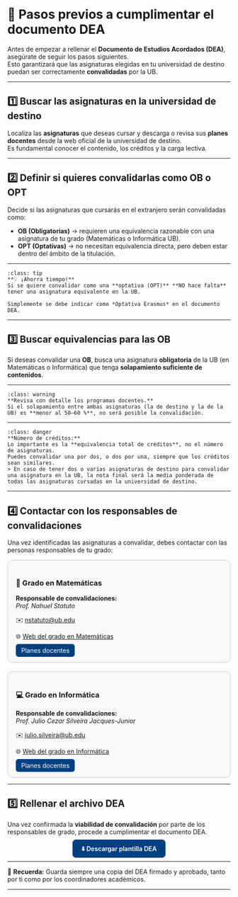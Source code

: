 # 🧭 Pasos previos a cumplimentar el documento DEA

Antes de empezar a rellenar el **Documento de Estudios Acordados (DEA)**, asegúrate de seguir los pasos siguientes.  
Esto garantizará que las asignaturas elegidas en tu universidad de destino puedan ser correctamente **convalidadas** por la UB.

---

## 1️⃣ Buscar las asignaturas en la universidad de destino
Localiza las **asignaturas** que deseas cursar y descarga o revisa sus **planes docentes** desde la web oficial de la universidad de destino.  
Es fundamental conocer el contenido, los créditos y la carga lectiva.

---

## 2️⃣ Definir si quieres convalidarlas como OB o OPT
Decide si las asignaturas que cursarás en el extranjero serán convalidadas como:

- **OB (Obligatorias)** → requieren una equivalencia razonable con una asignatura de tu grado (Matemáticas o Informática UB).  
- **OPT (Optativas)** → no necesitan equivalencia directa, pero deben estar dentro del ámbito de la titulación.

---

```{note} Nota importante 🟢
:class: tip
**💡 ¡Ahorra tiempo!**  
Si se quiere convalidar como una **optativa (OPT)** **NO hace falta** tener una asignatura equivalente en la UB.
  
Simplemente se debe indicar como *Optativa Erasmus* en el documento DEA.
```

---

## 3️⃣ Buscar equivalencias para las OB

Si deseas convalidar una **OB**, busca una asignatura **obligatoria** de la UB (en Matemáticas o Informática) que tenga **solapamiento suficiente de contenidos**.

---

```{admonition} Revisión del temario ⚠️
:class: warning
**Revisa con detalle los programas docentes.**  
Si el solapamiento entre ambas asignaturas (la de destino y la de la UB) es **menor al 50–60 %**, no será posible la convalidación.
```

---

```{admonition} Créditos y combinaciones 🚫 
:class: danger
**Número de créditos:**  
Lo importante es la **equivalencia total de créditos**, no el número de asignaturas.  
Puedes convalidar una por dos, o dos por una, siempre que los créditos sean similares.  
> En caso de tener dos o varias asignaturas de destino para convalidar una asignatura en la UB, la nota final será la media ponderada de todas las asignaturas cursadas en la universidad de destino.
```

---

## 4️⃣ Contactar con los responsables de convalidaciones
Una vez identificadas las asignaturas a convalidar, debes contactar con las personas responsables de tu grado:

<div style="display:flex; flex-wrap:wrap; gap:20px;">

  <div style="flex:1; min-width:280px; border:1px solid #ccc; border-radius:12px; padding:18px; background:#f9f9f9; box-shadow:1px 1px 4px rgba(0,0,0,0.05);">
    <h3>📐 Grado en Matemáticas</h3>
    <p><strong>Responsable de convalidaciones:</strong><br>
    <em>Prof. Nahuel Statuto</em></p>
    <p>✉️ <a href="mailto:[nstatuto@ub.edu]">nstatuto@ub.edu</a></p>
    <p>🌐 <a href="https://mat.ub.edu/graumatematiques/" target="_blank">Web del grado en Matemáticas</a></p>
    <a href="https://mat.ub.edu/graumatematiques/assignatures/" style="background:#004080; color:white; padding:6px 12px; border-radius:6px; text-decoration:none;">Planes docentes</a>
  </div>

  <div style="flex:1; min-width:280px; border:1px solid #ccc; border-radius:12px; padding:18px; background:#f9f9f9; box-shadow:1px 1px 4px rgba(0,0,0,0.05);">
    <h3>💻 Grado en Informática</h3>
    <p><strong>Responsable de convalidaciones:</strong><br>
    <em>Prof. Julio Cezar Silveira Jacques-Junior</em></p>
    <p>✉️ <a href="mailto:[julio.silveira@ub.edu]">julio.silveira@ub.edu</a></p>
    <p>🌐 <a href="https://mat.ub.edu/grauinformatica/" target="_blank">Web del grado en Informática</a></p>
    <a href="https://mat.ub.edu/grauinformatica/assignatures/" style="background:#004080; color:white; padding:6px 12px; border-radius:6px; text-decoration:none;">Planes docentes</a>
  </div>

</div>

---

## 5️⃣ Rellenar el archivo DEA

Una vez confirmada la **viabilidad de convalidación** por parte de los responsables de grado, procede a cumplimentar el documento DEA.

<div style="margin-top:20px; text-align:center;">
  <a href="https://mat.ub.edu/matapps/ori/com-marxar/documentacio-academica/" style="background:#004080; color:white; padding:12px 20px; border-radius:8px; text-decoration:none; font-weight:600;">⬇️ Descargar plantilla DEA</a>
</div>

---

📌 **Recuerda:** Guarda siempre una copia del DEA firmado y aprobado, tanto por ti como por los coordinadores académicos.

---
